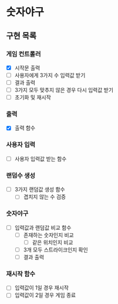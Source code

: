 # 숫자야구

## 구현 목록

### 게임 컨트롤러

- [x] 시작문 출력
- [ ] 사용자에게 3가지 수 입력값 받기
- [ ] 결과 출력
- [ ] 3가지 모두 맞추지 않은 경우 다시 입력값 받기
- [ ] 초기화 및 재시작

### 출력

- [x] 출력 함수

### 사용자 입력

- [ ] 사용자 입력값 받는 함수

### 랜덤수 생성

- [ ] 3가지 랜덤값 생성 함수
  - [ ] 겹치지 않는 수 검증

### 숫자야구

- [ ] 입력값과 랜덤값 비교 함수
  - [ ] 존재하는 숫자인지 비교
    - [ ] 같은 위치인지 비교
  - [ ] 3개 모두 스트라이크인지 확인
  - [ ] 결과 출력

### 재시작 함수

- [ ] 입력값이 1일 경우 재시작
- [ ] 입력값이 2일 경우 게임 종료
